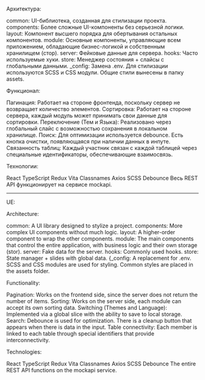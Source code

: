 Архитектура:

common: UI-библиотека, созданная для стилизации проекта.
components: Более сложные UI-компоненты без серьезной логики.
layout: Компонент высшего порядка для обертывания остальных компонентов.
module: Основные компоненты, управляющие всем приложением, обладающие бизнес-логикой и собственным хранилищем (стор).
server: Фейковые данные для сервера.
hooks: Часто используемые хуки.
store: Менеджер состояния + слайсы с глобальными данными.
\_config: Замена .env.
Для стилизации используются SCSS и CSS модули. Общие стили вынесены в папку assets.

Функционал:

Пагинация: Работает на стороне фронтенда, поскольку сервер не возвращает количество элементов.
Сортировка: Работает на стороне сервера, каждый модуль может принимать свои данные для сортировки.
Переключение (Тем и Языка): Реализовано через глобальный слайс с возможностью сохранения в локальном хранилище.
Поиск: Для оптимизации используется debounce. Есть кнопка очистки, появляющаяся при наличии данных в инпуте.
Связанность таблиц: Каждый участник связан с каждой таблицей через специальные идентификаторы, обеспечивающие взаимосвязь.

Технологии:

React
TypeScript
Redux
Vita
Classnames
Axios
SCSS
Debounce
Весь REST API функционирует на сервисе mockapi.

---

UE:

Architecture:

common: A UI library designed to stylize a project.
components: More complex UI components without much logic.
layout: A higher-order component to wrap the other components.
module: The main components that control the entire application, with business logic and their own storage (stor).
server: Fake data for the server.
hooks: Commonly used hooks.
store: State manager + slides with global data.
\{\_config: A replacement for .env.
SCSS and CSS modules are used for styling. Common styles are placed in the assets folder.

Functionality:

Pagination: Works on the frontend side, since the server does not return the number of items.
Sorting: Works on the server side, each module can accept its own sorting data.
Switching (Themes and Language): Implemented via a global slice with the ability to save to local storage.
Search: Debounce is used for optimization. There is a cleanup button that appears when there is data in the input.
Table connectivity: Each member is linked to each table through special identifiers that provide interconnectivity.

Technologies:

React
TypeScript
Redux
Vita
Classnames
Axios
SCSS
Debounce
The entire REST API functions on the mockapi service.
